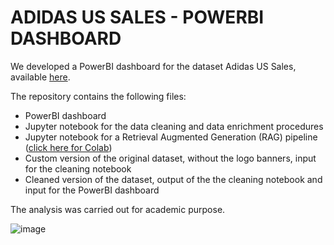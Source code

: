 # ADIDAS US SALES - POWERBI DASHBOARD
We developed a PowerBI dashboard for the dataset Adidas US Sales, available [here](https://www.kaggle.com/datasets/heemalichaudhari/adidas-sales-dataset).

The repository contains the following files:
- PowerBI dashboard
- Jupyter notebook for the data cleaning and data enrichment procedures
- Jupyter notebook for a Retrieval Augmented Generation (RAG) pipeline ([click here for Colab](https://colab.research.google.com/drive/1uaSzoGZPcrC88j7IVILwBDNghTBH1KXr?usp=sharing))
- Custom version of the original dataset, without the logo banners, input for the cleaning notebook
- Cleaned version of the dataset, output of the the cleaning notebook and input for the PowerBI dashboard

The analysis was carried out for academic purpose.

![image](https://github.com/Firefly55lm/adias_us_sales_dashboard/assets/126597462/0619fe05-2575-446c-8f8e-42dc859eb36f)
